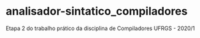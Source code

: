 # analisador-sintatico_compiladores
Etapa 2 do trabalho prático da disciplina de Compiladores
UFRGS - 2020/1
